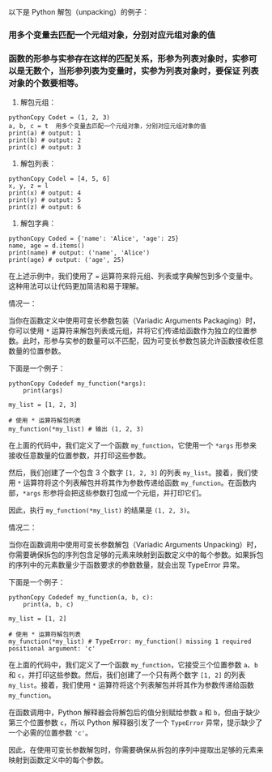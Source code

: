 以下是 Python 解包（unpacking）的例子：

### 用多个变量去匹配一个元组对象，分别对应元组对象的值

### 函数的形参与实参存在这样的匹配关系，形参为列表对象时，实参可以是无数个，当形参列表为变量时，实参为列表对象时，要保证 列表对象的个数要相等。



1. 解包元组：

```
pythonCopy Codet = (1, 2, 3)
a, b, c = t  用多个变量去匹配一个元组对象，分别对应元组对象的值
print(a) # output: 1
print(b) # output: 2
print(c) # output: 3
```

1. 解包列表：

```
pythonCopy Codel = [4, 5, 6]
x, y, z = l
print(x) # output: 4
print(y) # output: 5
print(z) # output: 6
```

1. 解包字典：

```
pythonCopy Coded = {'name': 'Alice', 'age': 25}
name, age = d.items()
print(name) # output: ('name', 'Alice')
print(age) # output: ('age', 25)
```

在上述示例中，我们使用了 `=` 运算符来将元组、列表或字典解包到多个变量中。这种用法可以让代码更加简洁和易于理解。



情况一：

当你在函数定义中使用可变长参数包装（Variadic Arguments Packaging）时，你可以使用 `*` 运算符来解包列表或元组，并将它们传递给函数作为独立的位置参数。此时，形参与实参的数量可以不匹配，因为可变长参数包装允许函数接收任意数量的位置参数。

下面是一个例子：

```
pythonCopy Codedef my_function(*args):
    print(args)

my_list = [1, 2, 3]

# 使用 * 运算符解包列表
my_function(*my_list) # 输出 (1, 2, 3)
```

在上面的代码中，我们定义了一个函数 `my_function`，它使用一个 `*args` 形参来接收任意数量的位置参数，并打印这些参数。

然后，我们创建了一个包含 3 个数字 `[1, 2, 3]` 的列表 `my_list`。接着，我们使用 `*` 运算符将这个列表解包并将其作为参数传递给函数 `my_function`。在函数内部，`*args` 形参将会把这些参数打包成一个元组，并打印它们。

因此，执行 `my_function(*my_list)` 的结果是 `(1, 2, 3)`。

情况二：

当你在函数调用中使用可变长参数解包（Variadic Arguments Unpacking）时，你需要确保拆包的序列包含足够的元素来映射到函数定义中的每个参数。如果拆包的序列中的元素数量少于函数要求的参数数量，就会出现 TypeError 异常。

下面是一个例子：

```
pythonCopy Codedef my_function(a, b, c):
    print(a, b, c)

my_list = [1, 2]

# 使用 * 运算符解包列表
my_function(*my_list) # TypeError: my_function() missing 1 required positional argument: 'c'
```

在上面的代码中，我们定义了一个函数 `my_function`，它接受三个位置参数 `a`、`b` 和 `c`，并打印这些参数。然后，我们创建了一个只有两个数字 `[1, 2]` 的列表 `my_list`。接着，我们使用 `*` 运算符将这个列表解包并将其作为参数传递给函数 `my_function`。

在函数调用中，Python 解释器会将解包后的值分别赋给参数 `a` 和 `b`，但由于缺少第三个位置参数 `c`，所以 Python 解释器引发了一个 `TypeError` 异常，提示缺少了一个必需的位置参数 `'c'`。

因此，在使用可变长参数解包时，你需要确保从拆包的序列中提取出足够的元素来映射到函数定义中的每个参数。